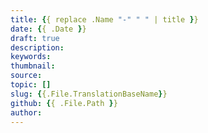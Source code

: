 ```yaml
---
title: {{ replace .Name "-" " " | title }}
date: {{ .Date }}
draft: true
description: 
keywords: 
thumbnail: 
source: 
topic: []
slug: {{.File.TranslationBaseName}}
github: {{ .File.Path }}
author: 
---
```

